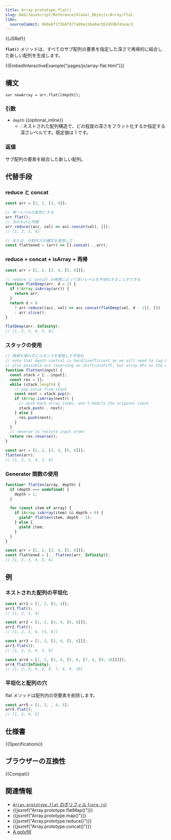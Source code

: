 ```yaml
---
title: Array.prototype.flat()
slug: Web/JavaScript/Reference/Global_Objects/Array/flat
l10n:
  sourceCommit: 968e6f1f3b6f977a09e116a0ac552459b741eac3
---
```


{{JSRef}}

**`flat()`** メソッドは、すべてのサブ配列の要素を指定した深さで再帰的に結合した新しい配列を生成します。

{{EmbedInteractiveExample("pages/js/array-flat.html")}}

## 構文

```
var newArray = arr.flat([depth]);
```

### 引数

- `depth` {{optional_inline}}
  - : ネストされた配列構造で、どの程度の深さをフラット化するか指定する深さレベルです。既定値は 1 です。

### 返値

サブ配列の要素を結合した新しい配列。

## 代替手段

### reduce と concat

```js
const arr = [1, 2, [3, 4]];

// 単一レベルの配列にする
arr.flat();
// 次のものと同様
arr.reduce((acc, val) => acc.concat(val), []);
// [1, 2, 3, 4]

// または、分割代入の構文を使用して
const flattened = (arr) => [].concat(...arr);
```

### reduce + concat + isArray + 再帰

```js
const arr = [1, 2, [3, 4, [5, 6]]];

// reduce と concat の再帰によって深いレベルを平坦化することができる
function flatDeep(arr, d = 1) {
  if (!Array.isArray(arr)) {
    return arr;
  }
  return d > 0
    ? arr.reduce((acc, val) => acc.concat(flatDeep(val, d - 1)), [])
    : arr.slice();
}

flatDeep(arr, Infinity);
// [1, 2, 3, 4, 5, 6]
```

### スタックの使用

```js
// 再帰を使わずにスタックを使用して平坦化
// note that depth control is hard/inefficient as we will need to tag EACH value with its own depth
// also possible w/o reversing on shift/unshift, but array OPs on the end tends to be faster
function flatten(input) {
  const stack = [...input];
  const res = [];
  while (stack.length) {
    // pop value from stack
    const next = stack.pop();
    if (Array.isArray(next)) {
      // push back array items, won't modify the original input
      stack.push(...next);
    } else {
      res.push(next);
    }
  }
  // reverse to restore input order
  return res.reverse();
}

const arr = [1, 2, [3, 4, [5, 6]]];
flatten(arr);
// [1, 2, 3, 4, 5, 6]
```

### Generator 関数の使用

```js
function* flatten(array, depth) {
  if (depth === undefined) {
    depth = 1;
  }

  for (const item of array) {
    if (Array.isArray(item) && depth > 0) {
      yield* flatten(item, depth - 1);
    } else {
      yield item;
    }
  }
}

const arr = [1, 2, [3, 4, [5, 6]]];
const flattened = [...flatten(arr, Infinity)];
// [1, 2, 3, 4, 5, 6]
```

## 例

### ネストされた配列の平坦化

```js
const arr1 = [1, 2, [3, 4]];
arr1.flat();
// [1, 2, 3, 4]

const arr2 = [1, 2, [3, 4, [5, 6]]];
arr2.flat();
// [1, 2, 3, 4, [5, 6]]

const arr3 = [1, 2, [3, 4, [5, 6]]];
arr3.flat(2);
// [1, 2, 3, 4, 5, 6]

const arr4 = [1, 2, [3, 4, [5, 6, [7, 8, [9, 10]]]]];
arr4.flat(Infinity);
// [1, 2, 3, 4, 5, 6, 7, 8, 9, 10]
```

### 平坦化と配列の穴

flat メソッドは配列内の空要素を削除します。

```js
const arr5 = [1, 2, , 4, 5];
arr5.flat();
// [1, 2, 4, 5]
```

## 仕様書

{{Specifications}}

## ブラウザーの互換性

{{Compat}}

## 関連情報

- [`Array.prototype.flat` のポリフィル (`core-js`)](https://github.com/zloirock/core-js#ecmascript-array)
- {{jsxref("Array.prototype.flatMap()")}}
- {{jsxref("Array.prototype.map()")}}
- {{jsxref("Array.prototype.reduce()")}}
- {{jsxref("Array.prototype.concat()")}}
- [A polyfill](https://github.com/behnammodi/polyfill/blob/master/array.polyfill.js)
